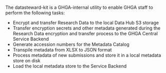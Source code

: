 The datasteward-kit is a GHGA-internal utility to enable GHGA staff to perform the following tasks:

* Encrypt and transfer Research Data to the local Data Hub S3 storage
* Transfer encryption secrets and other metadata generated during the Research Data encryption and transfer process to the GHGA Central Service Backend
* Generate accession numbers for the Metadata Catalog
* Transpile metadata from XLSX to JSON format
* Process metadata of new submissions and store it in a local metadata store on disk
* Load the local metadata store to the Service Backend
